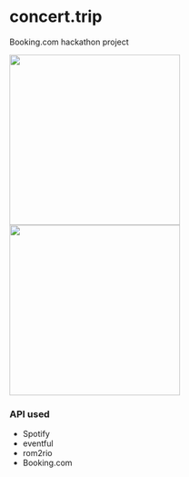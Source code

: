 # concert.trip

Booking.com hackathon project

<div>
  <img src="https://user-images.githubusercontent.com/3748453/27608989-a711ad9e-5b89-11e7-87eb-bb5b6be73155.png" width="300" style="">
</div>
<div>
  <img src="https://user-images.githubusercontent.com/3748453/27608999-ae0432d4-5b89-11e7-9704-986f2236cf8f.png" width="300" style="">
</div>


### API used

* Spotify
* eventful
* rom2rio
* Booking.com
